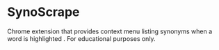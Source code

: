 SynoScrape
==========

Chrome extension that provides context menu listing synonyms when a word is highlighted . For educational purposes only.
